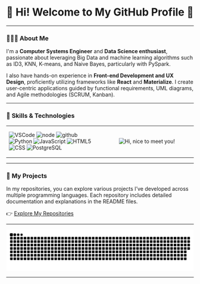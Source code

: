 <h1 align="center"> 🦊 Hi! Welcome to My GitHub Profile 🦊</h1>

---

### 👨🏻‍💻 **About Me**

I'm a **Computer Systems Engineer** and **Data Science enthusiast**, passionate about leveraging Big Data and machine learning algorithms such as ID3, KNN, K-means, and Naive Bayes, particularly with PySpark.

I also have hands-on experience in **Front-end Development and UX Design**, proficiently utilizing frameworks like **React** and **Materialize**. I create user-centric applications guided by functional requirements, UML diagrams, and Agile methodologies (SCRUM, Kanban).

---

### 🚀 **Skills & Technologies**

<table width="200%">
<tr>
<td width="50%">
<p align="left">
  <img alt="VSCode" src="https://i.giphy.com/media/IdyAQJVN2kVPNUrojM/200.webp" width="70" title="VSCode">
  <img alt="node" src="https://media.giphy.com/media/kdFc8fubgS31b8DsVu/giphy.gif" width="70" title="node">
  <img alt="github" src="https://i.giphy.com/media/KzJkzjggfGN5Py6nkT/200.webp" width="70" title="github">
  <img alt="Python" src="https://i.giphy.com/media/LMt9638dO8dftAjtco/200.webp" width="70" title="Python">
  <img alt="JavaScript" src="https://media3.giphy.com/media/ln7z2eWriiQAllfVcn/200w.webp" width="70" title="JavaScript">
  <img alt="HTML5" src="https://media.giphy.com/media/XAxylRMCdpbEWUAvr8/giphy.gif" width="70" title="HTML5">
  <img alt="CSS" src="https://media.giphy.com/media/fsEaZldNC8A1PJ3mwp/giphy.gif" width="70" title="CSS">
  <img src="https://cdn.jsdelivr.net/gh/devicons/devicon@latest/icons/postgresql/postgresql-original.svg" width="70px" title="PostgreSQL">
</p>
</td>
<td width="50%">
<p align="center">
  <img src="https://media.giphy.com/media/3Q2hJ4FLN1UvS/giphy.gif" style="width:100%;max-width:400px;" alt="Hi, nice to meet you!">
</p>
</td>
</tr>
</table>

---

### 📁 **My Projects**

In my repositories, you can explore various projects I’ve developed across multiple programming languages. Each repository includes detailed documentation and explanations in the README files.

👉 [Explore My Repositories](https://github.com/ATL1GOD?tab=repositories)

---

![GitHub Contribution Grid Snake Animation](https://github.com/shpatrickguo/shpatrickguo/blob/output/github-contribution-grid-snake-dark.svg)

---
